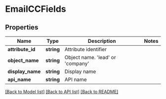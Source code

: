 # EmailCCFields

## Properties

Name | Type | Description | Notes
------------ | ------------- | ------------- | -------------
**attribute_id** | **string** | Attribute identifier |
**object_name** | **string** | Object name.  &#39;lead&#39; or &#39;company&#39; |
**display_name** | **string** | Display name |
**api_name** | **string** | API name |

[[Back to Model list]](../../README.md#models) [[Back to API list]](../../README.md#endpoints) [[Back to README]](../../README.md)
